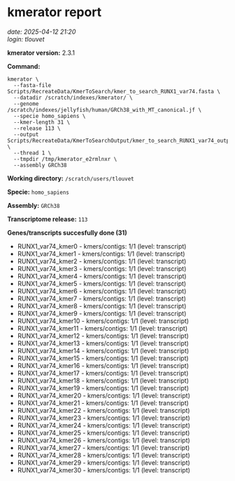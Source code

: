 # kmerator report
*date: 2025-04-12 21:20*  
*login: tlouvet*

**kmerator version:** 2.3.1

**Command:**

```
kmerator \
  --fasta-file Scripts/RecreateData/KmerToSearch/kmer_to_search_RUNX1_var74.fasta \
  --datadir /scratch/indexes/kmerator/ \
  --genome /scratch/indexes/jellyfish/human/GRCh38_with_MT_canonical.jf \
  --specie homo_sapiens \
  --kmer-length 31 \
  --release 113 \
  --output Scripts/RecreateData/KmerToSearchOutput/kmer_to_search_RUNX1_var74_output \
  --thread 1 \
  --tmpdir /tmp/kmerator_e2rmlnxr \
  --assembly GRCh38
```

**Working directory:** `/scratch/users/tlouvet`

**Specie:** `homo_sapiens`

**Assembly:** `GRCh38`

**Transcriptome release:** `113`

**Genes/transcripts succesfully done (31)**

- RUNX1_var74_kmer0 - kmers/contigs: 1/1 (level: transcript)
- RUNX1_var74_kmer1 - kmers/contigs: 1/1 (level: transcript)
- RUNX1_var74_kmer2 - kmers/contigs: 1/1 (level: transcript)
- RUNX1_var74_kmer3 - kmers/contigs: 1/1 (level: transcript)
- RUNX1_var74_kmer4 - kmers/contigs: 1/1 (level: transcript)
- RUNX1_var74_kmer5 - kmers/contigs: 1/1 (level: transcript)
- RUNX1_var74_kmer6 - kmers/contigs: 1/1 (level: transcript)
- RUNX1_var74_kmer7 - kmers/contigs: 1/1 (level: transcript)
- RUNX1_var74_kmer8 - kmers/contigs: 1/1 (level: transcript)
- RUNX1_var74_kmer9 - kmers/contigs: 1/1 (level: transcript)
- RUNX1_var74_kmer10 - kmers/contigs: 1/1 (level: transcript)
- RUNX1_var74_kmer11 - kmers/contigs: 1/1 (level: transcript)
- RUNX1_var74_kmer12 - kmers/contigs: 1/1 (level: transcript)
- RUNX1_var74_kmer13 - kmers/contigs: 1/1 (level: transcript)
- RUNX1_var74_kmer14 - kmers/contigs: 1/1 (level: transcript)
- RUNX1_var74_kmer15 - kmers/contigs: 1/1 (level: transcript)
- RUNX1_var74_kmer16 - kmers/contigs: 1/1 (level: transcript)
- RUNX1_var74_kmer17 - kmers/contigs: 1/1 (level: transcript)
- RUNX1_var74_kmer18 - kmers/contigs: 1/1 (level: transcript)
- RUNX1_var74_kmer19 - kmers/contigs: 1/1 (level: transcript)
- RUNX1_var74_kmer20 - kmers/contigs: 1/1 (level: transcript)
- RUNX1_var74_kmer21 - kmers/contigs: 1/1 (level: transcript)
- RUNX1_var74_kmer22 - kmers/contigs: 1/1 (level: transcript)
- RUNX1_var74_kmer23 - kmers/contigs: 1/1 (level: transcript)
- RUNX1_var74_kmer24 - kmers/contigs: 1/1 (level: transcript)
- RUNX1_var74_kmer25 - kmers/contigs: 1/1 (level: transcript)
- RUNX1_var74_kmer26 - kmers/contigs: 1/1 (level: transcript)
- RUNX1_var74_kmer27 - kmers/contigs: 1/1 (level: transcript)
- RUNX1_var74_kmer28 - kmers/contigs: 1/1 (level: transcript)
- RUNX1_var74_kmer29 - kmers/contigs: 1/1 (level: transcript)
- RUNX1_var74_kmer30 - kmers/contigs: 1/1 (level: transcript)

